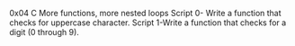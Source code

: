 0x04 C More functions, more nested loops
Script 0- Write a function that checks for uppercase character.
Script 1-Write a function that checks for a digit (0 through 9).
